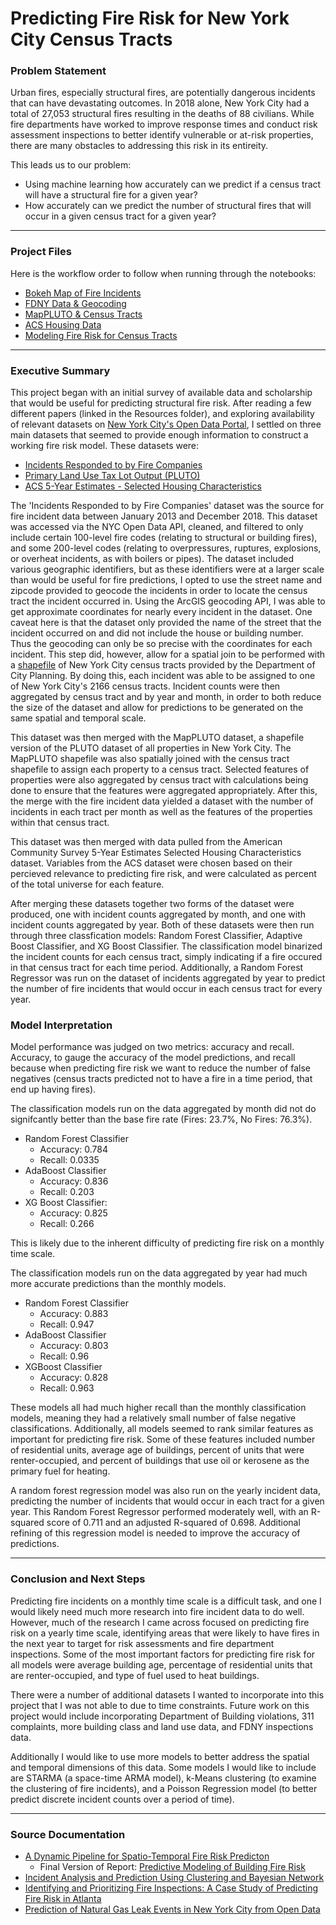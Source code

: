 # Predicting Fire Risk for New York City Census Tracts

### Problem Statement 

Urban fires, especially structural fires, are potentially dangerous incidents that can have devastating outcomes. In 2018 alone, New York City had a total of 27,053 structural fires resulting in the deaths of 88 civilians. While fire departments have worked to improve response times and conduct risk assessment inspections to better identify vulnerable or at-risk properties, there are many obstacles to addressing this risk in its entireity.

This leads us to our problem:
- Using machine learning how accurately can we predict if a census tract will have a structural fire for a given year?
- How accurately can we predict the number of structural fires that will occur in a given census tract for a given year?

---

### Project Files

Here is the workflow order to follow when running through the notebooks:
- [Bokeh Map of Fire Incidents](https://github.com/NoahChristiansen/Fire-Risk-NYC/blob/master/Code/Bokeh%20Map%20of%20Fire%20Incidents.ipynb)
- [FDNY Data & Geocoding](https://github.com/NoahChristiansen/Fire-Risk-NYC/blob/master/Code/FDNY%20Data%20%26%20Geocoding.ipynb) 
- [MapPLUTO & Census Tracts](https://github.com/NoahChristiansen/Fire-Risk-NYC/blob/master/Code/MapPLUTO%20%26%20Census%20Tracts.ipynb) 
- [ACS Housing Data](https://github.com/NoahChristiansen/Fire-Risk-NYC/blob/master/Code/ACS_Housing_Data.ipynb) 
- [Modeling Fire Risk for Census Tracts](https://github.com/NoahChristiansen/Fire-Risk-NYC/blob/master/Code/Modeling_Fire_Risk_for_Census_Tracts.ipynb)

---

### Executive Summary

This project began with an initial survey of available data and scholarship that would be useful for predicting structural fire risk. After reading a few different papers (linked in the Resources folder), and exploring availability of relevant datasets on [New York City's Open Data Portal](https://opendata.cityofnewyork.us/), I settled on three main datasets that seemed to provide enough information to construct a working fire risk model. These datasets were:
- [Incidents Responded to by Fire Companies](https://data.cityofnewyork.us/Public-Safety/Incidents-Responded-to-by-Fire-Companies/tm6d-hbzd)
- [Primary Land Use Tax Lot Output (PLUTO)](https://www1.nyc.gov/site/planning/data-maps/open-data/dwn-pluto-mappluto.page)
- [ACS 5-Year Estimates - Selected Housing Characteristics](https://factfinder.census.gov/faces/tableservices/jsf/pages/productview.xhtml?src=bkmk)

The 'Incidents Responded to by Fire Companies' dataset was the source for fire incident data between January 2013 and December 2018. This dataset was accessed via the NYC Open Data API, cleaned, and filtered to only include certain 100-level fire codes (relating to structural or building fires), and some 200-level codes (relating to overpressures, ruptures, explosions, or overheat incidents, as with boilers or pipes). The dataset included various geographic identifiers, but as these identifiers were at a larger scale than would be useful for fire predictions, I opted to use the street name and zipcode provided to geocode the incidents in order to locate the census tract the incident occurred in. Using the ArcGIS geocoding API, I was able to get approximate coordinates for nearly every incident in the dataset. One caveat here is that the dataset only provided the name of the street that the incident occurred on and did not include the house or building number. Thus the geocoding can only be so precise with the coordinates for each incident. This step did, however, allow for a spatial join to be performed with a [shapefile](https://www1.nyc.gov/site/planning/data-maps/open-data/districts-download-metadata.page#collapse4) of New York City census tracts provided by the Department of City Planning. By doing this, each incident was able to be assigned to one of New York City's 2166 census tracts. Incident counts were then aggregated by census tract and by year and month, in order to both reduce the size of the dataset and allow for predictions to be generated on the same spatial and temporal scale.

This dataset was then merged with the MapPLUTO dataset, a shapefile version of the PLUTO dataset of all properties in New York City. The MapPLUTO shapefile was also spatially joined with the census tract shapefile to assign each property to a census tract. Selected features of properties were also aggregated by census tract with calculations being done to ensure that the features were aggregated appropriately. After this, the merge with the fire incident data yielded a dataset with the number of incidents in each tract per month as well as the features of the properties within that census tract.

This dataset was then merged with data pulled from the American Community Survey 5-Year Estimates Selected Housing Characteristics dataset. Variables from the ACS dataset were chosen based on their percieved relevance to predicting fire risk, and were calculated as percent of the total universe for each feature.

After merging these datasets together two forms of the dataset were produced, one with incident counts aggregated by month, and one with incident counts aggregated by year. Both of these datasets were then run through three classfication models: Random Forest Classifier, Adaptive Boost Classifier, and XG Boost Classifier. The classification model binarized the incident counts for each census tract, simply indicating if a fire occured in that census tract for each time period. Additionally, a Random Forest Regressor was run on the dataset of incidents aggregated by year to predict the number of fire incidents that would occur in each census tract for every year.



### Model Interpretation

Model performance was judged on two metrics: accuracy and recall. Accuracy, to gauge the accuracy of the model predictions, and recall because when predicting fire risk we want to reduce the number of false negatives (census tracts predicted not to have a fire in a time period, that end up having fires).

The classification models run on the data aggregated by month did not do signifcantly better than the base fire rate (Fires: 23.7%, No Fires: 76.3%).
  - Random Forest Classifier
    - Accuracy: 0.784
    - Recall: 0.0335
  - AdaBoost Classifier
    - Accuracy: 0.836
    - Recall: 0.203
  - XG Boost Classifier: 
    - Accuracy: 0.825
    - Recall: 0.266

This is likely due to the inherent difficulty of predicting fire risk on a monthly time scale.

The classification models run on the data aggregated by year had much more accurate predictions than the monthly models.
  - Random Forest Classifier
    - Accuracy: 0.883
    - Recall: 0.947
  - AdaBoost Classifier
    - Accuracy: 0.803
    - Recall: 0.96
  - XGBoost Classifier
    - Accuracy: 0.828
    - Recall: 0.963

These models all had much higher recall than the monthly classification models, meaning they had a relatively small number of false negative classifications. Additionally, all models seemed to rank similar features as important for predicting fire risk. Some of these features included number of residential units, average age of buildings, percent of units that were renter-occupied, and percent of buildings that use oil or kerosene as the primary fuel for heating.

 A random forest regression model was also run on the yearly incident data, predicting the number of incidents that would occur in each tract for a given year. This Random Forest Regressor performed moderately well, with an R-squared score of 0.711 and an adjusted R-squared of 0.698. Additional refining of this regression model is needed to improve the accuracy of predictions.
 
---

### Conclusion and Next Steps

Predicting fire incidents on a monthly time scale is a difficult task, and one I would likely need much more research into fire incident data to do well. However, much of the research I came across focused on predicting fire risk on a yearly time scale, identifying areas that were likely to have fires in the next year to target for risk assessments and fire department inspections. Some of the most important factors for predicting fire risk for all models were average building age, percentage of residential units that are renter-occupied, and type of fuel used to heat buildings.

There were a number of additional datasets I wanted to incorporate into this project that I was not able to due to time constraints. Future work on this project would include incorporating Department of Building violations, 311 complaints, more building class and land use data, and FDNY inspections data.

Additionally I would like to use more models to better address the spatial and temporal dimensions of this data. Some models I would like to include are STARMA (a space-time ARMA model), k-Means clustering (to examine the clustering of fire incidents), and a Poisson Regression model (to better predict discrete incident counts over a period of time).

---

### Source Documentation

- [A Dynamic Pipeline for Spatio-Temporal Fire Risk Predicton](https://github.com/NoahChristiansen/Fire-Risk-NYC/blob/master/Resources/KDD_2018_FireRisk.pdf) 
  - Final Version of Report: [Predictive Modeling of Building Fire Risk](https://github.com/NoahChristiansen/Fire-Risk-NYC/blob/master/Resources/Metro21_FireRisk_FinalReport.pdf)
- [Incident Analysis and Prediction Using Clustering and Bayesian Network](https://github.com/NoahChristiansen/Fire-Risk-NYC/blob/master/Resources/IEEE-SCI-R-33.pdf)
- [Identifying and Prioritizing Fire Inspections: A Case Study of Predicting Fire Risk in Atlanta](https://github.com/NoahChristiansen/Fire-Risk-NYC/blob/master/Resources/MadaioIdentifyingPrioritizingFireInspections.pdf)
- [Prediction of Natural Gas Leak Events in New York City from Open Data](https://github.com/NoahChristiansen/Fire-Risk-NYC/blob/master/Resources/Prediction%20of%20Natural%20Gas%20Leak%20Events%20in%20New%20York%20City%20from%20Open%20Data.pdf)
